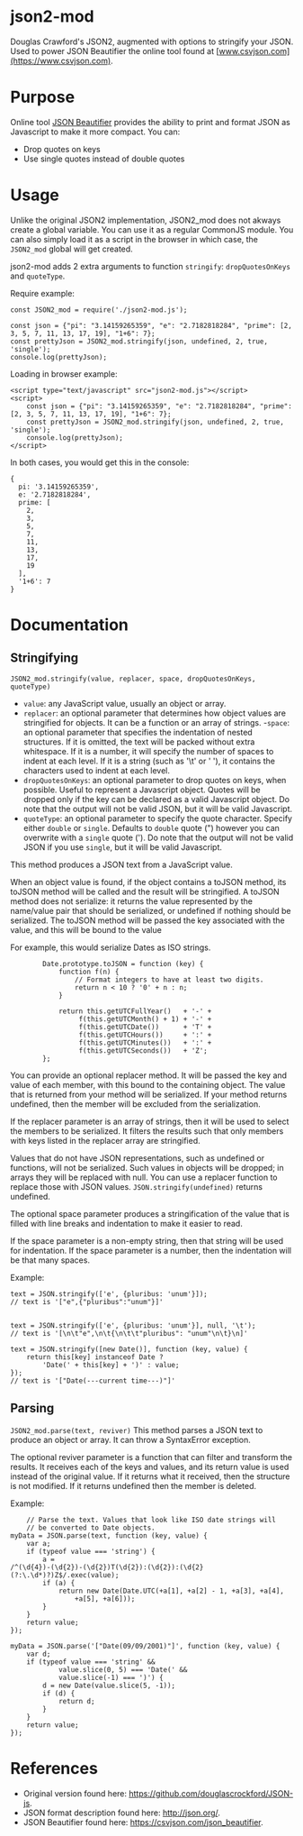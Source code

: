 json2-mod
=========

Douglas Crawford's JSON2, augmented with options to stringify your JSON. Used to power JSON Beautifier the online tool found at [www.csvjson.com](https://www.csvjson.com).

# Purpose
Online tool [JSON Beautifier](https://csvjson.com/json_beautifier) provides the ability to print and format JSON as Javascript to make it more compact. You can:
- Drop quotes on keys
- Use single quotes instead of double quotes

# Usage
Unlike the original JSON2 implementation, JSON2_mod does not akways create a global variable. You can use it as a regular CommonJS module. You can also simply load it as a script in the browser in which case, the `JSON2_mod` global will get created.

json2-mod adds 2 extra arguments to function `stringify`: `dropQuotesOnKeys` and `quoteType`.

Require example:
```
const JSON2_mod = require('./json2-mod.js');

const json = {"pi": "3.14159265359", "e": "2.7182818284", "prime": [2, 3, 5, 7, 11, 13, 17, 19], "1+6": 7};
const prettyJson = JSON2_mod.stringify(json, undefined, 2, true, 'single');
console.log(prettyJson);
```

Loading in browser example:
```
<script type="text/javascript" src="json2-mod.js"></script>
<script>
    const json = {"pi": "3.14159265359", "e": "2.7182818284", "prime": [2, 3, 5, 7, 11, 13, 17, 19], "1+6": 7};
    const prettyJson = JSON2_mod.stringify(json, undefined, 2, true, 'single');
    console.log(prettyJson);
</script>
```

In both cases, you would get this in the console:
```
{
  pi: '3.14159265359',
  e: '2.7182818284',
  prime: [
    2,
    3,
    5,
    7,
    11,
    13,
    17,
    19
  ],
  '1+6': 7
}
```

# Documentation

## Stringifying
`JSON2_mod.stringify(value, replacer, space, dropQuotesOnKeys, quoteType)`
- `value`: any JavaScript value, usually an object or array.
- `replacer`: an optional parameter that determines how object values are stringified for objects. It can be a function or an array of strings.
-`space`: an optional parameter that specifies the indentation of nested structures. If it is omitted, the text will be packed without extra whitespace. If it is a number, it will specify the number of spaces to indent at each level. If it is a string (such as '\t' or '&nbsp;'), it contains the characters used to indent at each level.
- `dropQuotesOnKeys`: an optional parameter to drop quotes on keys, when possible. Useful to represent a Javascript object. Quotes will be dropped only if the key can be declared as a valid Javascript object. Do note that the output will not be valid JSON, but it will be valid Javascript.
- `quoteType`: an optional parameter to specify the quote character. Specify either `double` or `single`. Defaults to `double` quote (") however you can overwrite with a `single` quote ('). Do note that the output will not be valid JSON if you use `single`, but it will be valid Javascript.

This method produces a JSON text from a JavaScript value.

When an object value is found, if the object contains a toJSON method, its toJSON method will be called and the result will be stringified. A toJSON method does not serialize: it returns the value represented by the name/value pair that should be serialized, or undefined if nothing should be serialized. The toJSON method will be passed the key associated with the value, and this will be bound to the value

For example, this would serialize Dates as ISO strings.
```
        Date.prototype.toJSON = function (key) {
            function f(n) {
                // Format integers to have at least two digits.
                return n < 10 ? '0' + n : n;
            }

            return this.getUTCFullYear()   + '-' +
                 f(this.getUTCMonth() + 1) + '-' +
                 f(this.getUTCDate())      + 'T' +
                 f(this.getUTCHours())     + ':' +
                 f(this.getUTCMinutes())   + ':' +
                 f(this.getUTCSeconds())   + 'Z';
        };
```
You can provide an optional replacer method. It will be passed the key and value of each member, with this bound to the containing object. The value that is returned from your method will be serialized. If your method returns undefined, then the member will be excluded from the serialization.

If the replacer parameter is an array of strings, then it will be used to select the members to be serialized. It filters the results such that only members with keys listed in the replacer array are stringified.

Values that do not have JSON representations, such as undefined or functions, will not be serialized. Such values in objects will be dropped; in arrays they will be replaced with null. You can use a replacer function to replace those with JSON values. `JSON.stringify(undefined)` returns undefined.

The optional space parameter produces a stringification of the value that is filled with line breaks and indentation to make it easier to read.

If the space parameter is a non-empty string, then that string will be used for indentation. If the space parameter is a number, then the indentation will be that many spaces.

Example:
```
text = JSON.stringify(['e', {pluribus: 'unum'}]);
// text is '["e",{"pluribus":"unum"}]'


text = JSON.stringify(['e', {pluribus: 'unum'}], null, '\t');
// text is '[\n\t"e",\n\t{\n\t\t"pluribus": "unum"\n\t}\n]'

text = JSON.stringify([new Date()], function (key, value) {
    return this[key] instanceof Date ?
        'Date(' + this[key] + ')' : value;
});
// text is '["Date(---current time---)"]'
```

## Parsing
`JSON2_mod.parse(text, reviver)`
This method parses a JSON text to produce an object or array. It can throw a SyntaxError exception.

The optional reviver parameter is a function that can filter and transform the results. It receives each of the keys and values, and its return value is used instead of the original value. If it returns what it received, then the structure is not modified. If it returns undefined then the member is deleted.

Example:

```
    // Parse the text. Values that look like ISO date strings will
    // be converted to Date objects.
myData = JSON.parse(text, function (key, value) {
    var a;
    if (typeof value === 'string') {
        a =
/^(\d{4})-(\d{2})-(\d{2})T(\d{2}):(\d{2}):(\d{2}(?:\.\d*)?)Z$/.exec(value);
        if (a) {
            return new Date(Date.UTC(+a[1], +a[2] - 1, +a[3], +a[4],
                +a[5], +a[6]));
        }
    }
    return value;
});

myData = JSON.parse('["Date(09/09/2001)"]', function (key, value) {
    var d;
    if (typeof value === 'string' &&
            value.slice(0, 5) === 'Date(' &&
            value.slice(-1) === ')') {
        d = new Date(value.slice(5, -1));
        if (d) {
            return d;
        }
    }
    return value;
});
```

# References
- Original version found here: https://github.com/douglascrockford/JSON-js.
- JSON format description found here: http://json.org/.
- JSON Beautifier found here: https://csvjson.com/json_beautifier.